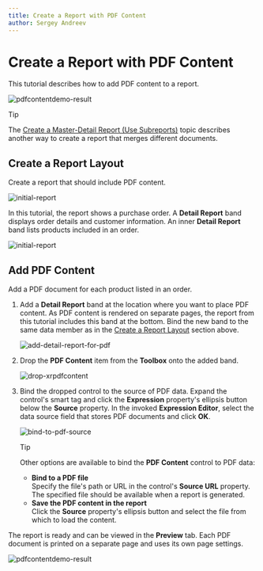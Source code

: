 ```yaml
---
title: Create a Report with PDF Content
author: Sergey Andreev
---
```

# Create a Report with PDF Content

This tutorial describes how to add PDF content to a report.

![pdfcontentdemo-result](../../../../images/eurd-pdfcontentdemo-result.png)

> [!TIP]
> The [Create a Master-Detail Report (Use Subreports)](create-a-master-detail-report-use-subreports.md) topic describes another way to create a report that merges different documents.

## Create a Report Layout

Create a report that should include PDF content.

![initial-report](../../../../images/eurd-pdfcontentdemo-initial-report.png)

In this tutorial, the report shows a purchase order. A **Detail Report** band displays order details and customer information. An inner **Detail Report** band lists products included in an order.

![initial-report](../../../../images/eurd-pdfcontentdemo-initial-preview.png)

## Add PDF Content

Add a PDF document for each product listed in an order.

1. Add a **Detail Report** band at the location where you want to place PDF content. As PDF content is rendered on separate pages, the report from this tutorial includes this band at the bottom. Bind the new band to the same data member as in the [Create a Report Layout](#create-a-report-layout) section above.

    ![add-detail-report-for-pdf](../../../../images/eurd-pdfcontentdemo-add-detail-report-for-pdf.png)

1. Drop the **PDF Content** item from the **Toolbox** onto the added band.

    ![drop-xrpdfcontent](../../../../images/eurd-pdfcontentdemo-drop-xrpdfcontent.png)

1. Bind the dropped control to the source of PDF data. Expand the control's smart tag and click the **Expression** property's ellipsis button below the **Source** property. In the invoked **Expression Editor**, select the data source field that stores PDF documents and click **OK**.

    ![bind-to-pdf-source](../../../../images/eurd-pdfcontentdemo-bind-to-pdf-source.png)

    > [!TIP]
    > Other options are available to bind the **PDF Content** control to PDF data:  
    > * **Bind to a PDF file**  
    >   Specify the file's path or URL in the control's **Source URL** property. The specified file should be available when a report is generated.
    > * **Save the PDF content in the report**  
    >   Click the **Source** property's ellipsis button and select the file from which to load the content.

The report is ready and can be viewed in the **Preview** tab. Each PDF document is printed on a separate page and uses its own page settings.

![pdfcontentdemo-result](../../../../images/eurd-pdfcontentdemo-result2.png)
